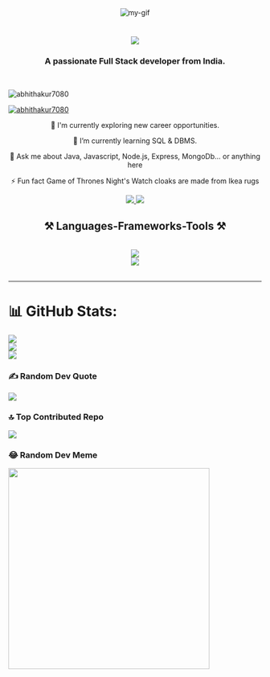 <div align="center">
<img   src="https://github.com/Abhithakur7080/Abhithakur7080/assets/119639453/499ba8f0-98d1-422a-8cdb-f7b7dab74c86" alt="my-gif" />
</div>

<h1 align="center">
    <img src="https://readme-typing-svg.herokuapp.com?font=Jersey+15&size=40&pause=1000&color=503096¢er=true&random=false&width=435&lines=Hii+%F0%9F%91%8B+I'+m+Abhijeet+Kumar" />
</h1>
<h3 align="center">A passionate Full Stack developer from India.</h3>

<br/>

<p align="left"> <img src="https://komarev.com/ghpvc/?username=abhithakur7080&label=Profile%20views&color=503096&style=flat" alt="abhithakur7080" /> </p>

<p align="left"> <a href="https://github.com/ryo-ma/github-profile-trophy"><img src="https://github-profile-trophy.vercel.app/?username=abhithakur7080" alt="abhithakur7080" /></a> </p>

<div align="center">
 
 🔭 I'm currently exploring new career opportunities.
 
 🌱 I’m currently learning SQL & DBMS.

💬 Ask me about Java, Javascript, Node.js, Express, MongoDb... or anything here

⚡ Fun fact Game of Thrones Night's Watch cloaks are made from Ikea rugs

 </div>
 
<div align="center"> 
  <a href="mailto:abhijeetthakur7080@gmail.com">
    <img src="https://img.shields.io/badge/Gmail-333333?style=for-the-badge&logo=gmail&logoColor=red" />
  </a>
  <a href="https://www.linkedin.com/in/abhijeet-kumar-39800320b/" target="_blank">
    <img src="https://img.shields.io/badge/LinkedIn-0077B5?style=for-the-badge&logo=linkedin&logoColor=white" target="_blank" />
  </a>
  </a>
</div>

 
<h2 align="center">⚒ Languages-Frameworks-Tools ⚒</h2>
<br/>
<div align="center">
    <img src="https://skillicons.dev/icons?i=html,css,bootstrap,vscode,github,tailwind,git,postman"/><br>
    <img src="https://skillicons.dev/icons?i=javascript,react,redux,nodejs,express,mongodb,firebase,java,sass" /><br>
</div>

<br/>

<hr/>

# 📊 GitHub Stats:
![](https://github-readme-stats.vercel.app/api?username=Abhithakur7080&theme=ayu-light&hide_border=false&include_all_commits=true&count_private=true)<br/>
![](https://github-readme-streak-stats.herokuapp.com/?user=Abhithakur7080&theme=ayu-light&hide_border=false)<br/>
![](https://github-readme-stats.vercel.app/api/top-langs/?username=Abhithakur7080&theme=ayu-light&hide_border=false&include_all_commits=true&count_private=true&layout=compact)

### ✍️ Random Dev Quote
![](https://quotes-github-readme.vercel.app/api?type=horizontal&theme=ayu-light)

### 🔝 Top Contributed Repo
![](https://github-contributor-stats.vercel.app/api?username=Abhithakur7080&limit=5&theme=ayu-light&combine_all_yearly_contributions=true)

### 😂 Random Dev Meme
<img src='https://randommeme-five.vercel.app/' style="height: 400px;"/>

